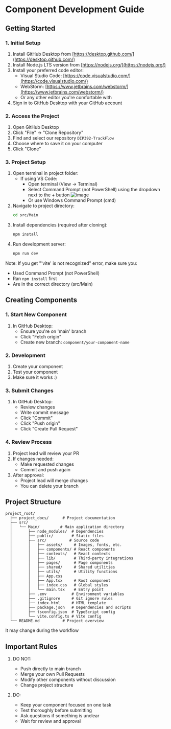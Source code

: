 # Component Development Guide

## Getting Started

### 1. Initial Setup
1. Install GitHub Desktop from [https://desktop.github.com/](https://desktop.github.com/)
2. Install Node.js LTS version from [https://nodejs.org/](https://nodejs.org/)
3. Install your preferred code editor:
   - Visual Studio Code: [https://code.visualstudio.com/](https://code.visualstudio.com/)
   - WebStorm: [https://www.jetbrains.com/webstorm/](https://www.jetbrains.com/webstorm/)
   - Or any other editor you're comfortable with
4. Sign in to GitHub Desktop with your GitHub account

### 2. Access the Project
1. Open GitHub Desktop
2. Click "File" → "Clone Repository"
3. Find and select our repository `DIP392-TrackFlow`
4. Choose where to save it on your computer
5. Click "Clone"
   
### 3. Project Setup
1. Open terminal in project folder:
   - If using VS Code:
     - Open terminal (View → Terminal)
     - Select Command Prompt (not PowerShell) using the dropdown next to the + button
      ![image](https://github.com/user-attachments/assets/8e1c5541-f55d-4253-920e-0b68653f648b)
     - Or use Windows Command Prompt (cmd)
2. Navigate to project directory:
   ```bash
   cd src/Main
   ```
3. Install dependencies (required after cloning):
   ```bash
   npm install
   ```
4. Run development server:
   ```bash
   npm run dev
   ```

Note: If you get "'vite' is not recognized" error, make sure you:
- Used Command Prompt (not PowerShell)
- Ran `npm install` first
- Are in the correct directory (src/Main)

## Creating Components

### 1. Start New Component
1. In GitHub Desktop:
   - Ensure you're on 'main' branch
   - Click "Fetch origin"
   - Create new branch: `component/your-component-name`

### 2. Development
1. Create your component
2. Test your component
3. Make sure it works :)

### 3. Submit Changes
1. In GitHub Desktop:
   - Review changes
   - Write commit message
   - Click "Commit"
   - Click "Push origin"
   - Click "Create Pull Request"

### 4. Review Process
1. Project lead will review your PR
2. If changes needed:
   - Make requested changes
   - Commit and push again
3. After approval:
   - Project lead will merge changes
   - You can delete your branch
  
## Project Structure
```
project_root/
  ├── project_docs/      # Project documentation
  ├── src/
  │   └── Main/         # Main application directory
  │       ├── node_modules/  # Dependencies
  │       ├── public/        # Static files
  │       ├── src/          # Source code
  │       │   ├── assets/     # Images, fonts, etc.
  │       │   ├── components/ # React components
  │       │   ├── contexts/   # React contexts
  │       │   ├── lib/        # Third-party integrations
  │       │   ├── pages/      # Page components
  │       │   ├── shared/     # Shared utilities
  │       │   ├── utils/      # Utility functions
  │       │   ├── App.css
  │       │   ├── App.tsx     # Root component
  │       │   ├── index.css   # Global styles
  │       │   └── main.tsx    # Entry point
  │       ├── .env           # Environment variables
  │       ├── .gitignore     # Git ignore rules
  │       ├── index.html     # HTML template
  │       ├── package.json   # Dependencies and scripts
  │       ├── tsconfig.json  # TypeScript config
  │       └── vite.config.ts # Vite config
  └── README.md          # Project overview
```
It may change during the workflow

## Important Rules

1. DO NOT:
   - Push directly to main branch
   - Merge your own Pull Requests
   - Modify other components without discussion
   - Change project structure

2. DO:
   - Keep your component focused on one task
   - Test thoroughly before submitting
   - Ask questions if something is unclear
   - Wait for review and approval
